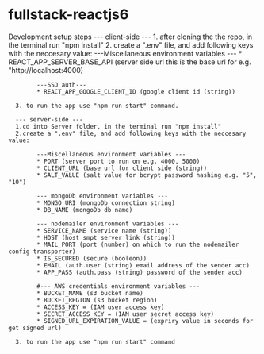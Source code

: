 # fullstack-reactjs6


Development setup steps 
      --- client-side ---
      1. after cloning the the repo, in the terminal run "npm install"
      2. create a ".env" file, and add following keys with the neccesary value:
            ---Miscellaneous environment variables ---
            * REACT_APP_SERVER_BASE_API (server side url this is the base url for e.g. "http://localhost:4000)

            ---SSO auth---
            * REACT_APP_GOOGLE_CLIENT_ID (google client id (string))

      3. to run the app use "npm run start" command.

      --- server-side ---
      1.cd into Server folder, in the terminal run "npm install"
      2.create a ".env" file, and add following keys with the neccesary value:
            
            ---Miscellaneous environment variables ---
            * PORT (server port to run on e.g. 4000, 5000)
            * CLIENT_URL (base url for client side (string))
            * SALT_VALUE (salt value for bcrypt password hashing e.g. "5", "10")
            
            --- mongoDb environment variables ---
            * MONGO_URI (mongoDb connection string)
            * DB_NAME (mongoDb db name)

            --- nodemailer environment variables ---
            * SERVICE_NAME (service name (string))
            * HOST (host smpt server link (string))
            * MAIL_PORT (port (number) on which to run the nodemailer config transporter)
            * IS_SECURED (secure (booleon))
            * EMAIL (auth.user (string) email address of the sender acc)
            * APP_PASS (auth.pass (string) password of the sender acc)

            #--- AWS credentials environment variables ---
            * BUCKET_NAME (s3 bucket name)
            * BUCKET_REGION (s3 bucket region)
            * ACCESS_KEY = (IAM user access key)
            * SECRET_ACCESS_KEY = (IAM user secret access key)
            * SIGNED_URL_EXPIRATION_VALUE = (expriry value in seconds for get signed url)

      3. to run the app use "npm run start" command

